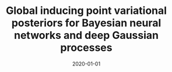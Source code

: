 ---
title: "Global inducing point variational posteriors for Bayesian neural networks and deep Gaussian processes"
collection: publications
category: manuscripts
permalink: /publication/2020-01-01-global-inducing
excerpt: 'This paper presents a new variational inference method for Bayesian neural networks and deep Gaussian processes.'
date: 2020-01-01
venue: 'ICML'
citation: 'Ober SW, Aitchison L. (2020). &quot;Global inducing point variational posteriors for Bayesian neural networks and deep Gaussian processes.&quot; <i>ICML</i>.'
--- 